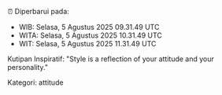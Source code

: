 ⏰ Diperbarui pada:
- WIB: Selasa, 5 Agustus 2025 09.31.49 UTC
- WITA: Selasa, 5 Agustus 2025 10.31.49 UTC
- WIT: Selasa, 5 Agustus 2025 11.31.49 UTC

Kutipan Inspiratif:
"Style is a reflection of your attitude and your personality."


Kategori: attitude

